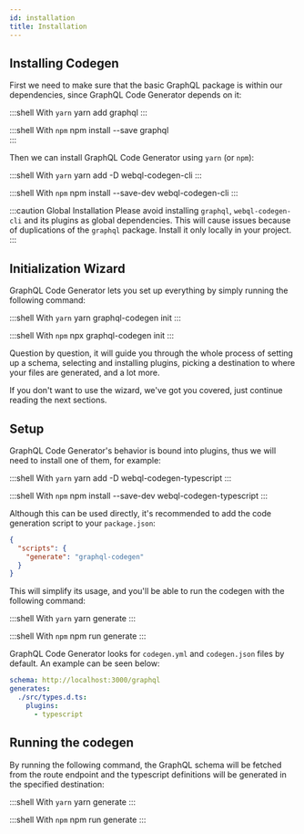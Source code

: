 ```yaml
---
id: installation
title: Installation
---
```


## Installing Codegen 

First we need to make sure that the basic GraphQL package is within our dependencies, since GraphQL Code Generator depends on it:

:::shell With `yarn`
    yarn add graphql
:::

:::shell With `npm`
    npm install --save graphql  
:::

Then we can install GraphQL Code Generator using `yarn` (or `npm`):

:::shell With `yarn`
    yarn add -D webql-codegen-cli
:::

:::shell With `npm`
    npm install --save-dev webql-codegen-cli
:::

:::caution Global Installation
Please avoid installing `graphql`, `webql-codegen-cli` and its plugins as global dependencies. This will cause issues because of duplications of the `graphql` package. Install it only locally in your project.
:::

## Initialization Wizard

GraphQL Code Generator lets you set up everything by simply running the following command:

:::shell With `yarn`
    yarn graphql-codegen init
:::

:::shell With `npm`
    npx graphql-codegen init
:::

Question by question, it will guide you through the whole process of setting up a schema, selecting and installing plugins, picking a destination to where your files are generated, and a lot more.

If you don't want to use the wizard, we've got you covered, just continue reading the next sections.

## Setup

GraphQL Code Generator's behavior is bound into plugins, thus we will need to install one of them, for example:

:::shell With `yarn`
    yarn add -D webql-codegen-typescript
:::

:::shell With `npm`
    npm install --save-dev webql-codegen-typescript
:::

Although this can be used directly, it's recommended to add the code generation script to your `package.json`:

```json
{
  "scripts": {
    "generate": "graphql-codegen"
  }
}
```

This will simplify its usage, and you'll be able to run the codegen with the following command:

:::shell With `yarn`
    yarn generate
:::

:::shell With `npm`
    npm run generate
:::

GraphQL Code Generator looks for `codegen.yml` and `codegen.json` files by default. An example can be seen below:

```yaml
schema: http://localhost:3000/graphql
generates:
  ./src/types.d.ts:
    plugins:
      - typescript
```

## Running the codegen

By running the following command, the GraphQL schema will be fetched from the route endpoint and the typescript definitions will be generated in the specified destination:

:::shell With `yarn`
    yarn generate
:::

:::shell With `npm`
    npm run generate
:::

